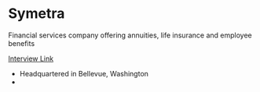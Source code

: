 # Symetra
Financial services company offering annuities, life insurance and employee benefits

[Interview Link](https://www.google.com/url?q=https%3A%2F%2Fteams.microsoft.com%2Fl%2Fmeetup-join%2F19%253ameeting_NzJjMjcwOGYtNDFjOS00YTZjLWI0NzQtNzk1YTczZWRiYzIx%2540thread.v2%2F0%3Fcontext%3D%257b%2522Tid%2522%253a%2522d95bef8f-f458-46bf-ab04-3ca97718c04f%2522%252c%2522Oid%2522%253a%2522967f612a-765e-4280-8440-ab7e112a872e%2522%257d&sa=D&source=calendar&usd=2&usg=AOvVaw2vUTpADziALiHc8u6S7To6)

- Headquartered in Bellevue, Washington
- 